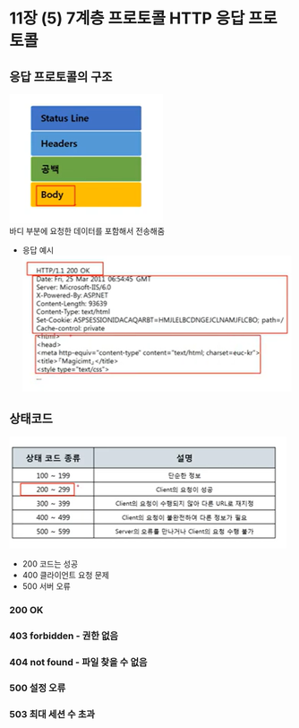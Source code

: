 # 11장 (5) 7계층 프로토콜 HTTP 응답 프로토콜

## 응답 프로토콜의 구조

![Alt text](image-18.png)  
바디 부분에 요청한 데이터를 포함해서 전송해줌

- 응답 예시  
  ![Alt text](image-19.png)

## 상태코드

![Alt text](image-20.png)

- 200 코드는 성공
- 400 클라이언트 요청 문제
- 500 서버 오류

### 200 OK

### 403 forbidden - 권한 없음

### 404 not found - 파일 찾을 수 없음

### 500 설정 오류

### 503 최대 세션 수 초과
